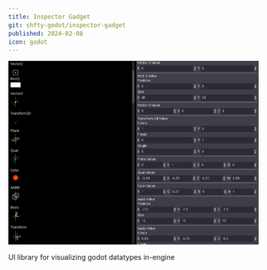 ```yaml
---
title: Inspector Gadget
git: shfty-godot/inspector-gadget
published: 2024-02-08
icon: godot
---
```


![UI Widgets](screenshot.png)

UI library for visualizing godot datatypes in-engine

